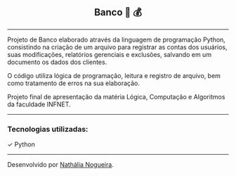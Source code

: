<div align="center">
<h2>Banco &#127974; &#128176;</h2>
</div>
<hr> 
Projeto de Banco elaborado através da linguagem de programação Python, consistindo na criação de um arquivo para registrar as contas dos usuários, suas modificações, relatórios gerenciais e exclusões, salvando em um documento os dados dos clientes. <p></p>
<p>O código utiliza lógica de programação, leitura e registro de arquivo, bem como tratamento de erros na sua elaboração.</p>
Projeto final de apresentação da matéria Lógica, Computação e Algoritmos da faculdade INFNET.

<hr>
<h3>Tecnologias utilizadas: </h3><p></p>
&#10003; Python
<hr>
Desenvolvido por <a href="https://www.linkedin.com/in/nathalia-nogueira12/" target="_blank" rel="external">Nathália Nogueira</a>.
